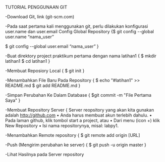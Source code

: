 TUTORIAL PENGGUNAAN GIT

-Download Git, link (git-scm.com)

-Pada saat pertama kali menggunakan git, perlu dilakukan konfigurasi user.name dan user.email Config Global Repository {$ git config --global user.name “nama_user”

$ git config --global user.email “nama_user” }

-Buat direktory project praktikum pertama dengan nama latihan1 { $ mkdir latihan1 $ cd latihan1 }

-Membuat Reposiory Local { $ git init }

-Menambahkan File Baru Pada Repository { $ echo "#latihan1" >> README.md $ git add README.md }

-Simpan Perubahan Ke Dalam Database { $git commit -m "File Pertama Saya" }

-Membuat Repository Server { Server reopsitory yang akan kita gunakan adalah http://github.com • Anda harus membuat akun terlebih dahulu. • Pada laman github, klik tombol start a project, atau • Dari menu (icon +) klik New Repository • Isi nama repositorynya, misal: labpy1.

-Menambahkan Remote repository { $ git remote add origin [URL]

-Push (Mengirim perubahan ke server) { $ git push -u origin master }

-Lihat Hasilnya pada Server repository

